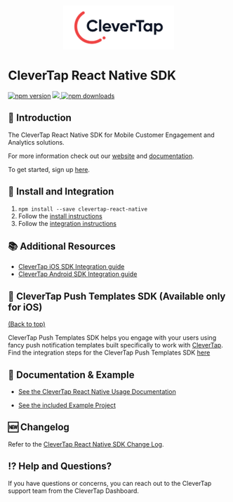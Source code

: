 <p align="center">
 <img src="https://github.com/CleverTap/clevertap-ios-sdk/blob/master/docs/images/clevertap-logo.png" width = "50%"/>
</p>

# CleverTap React Native SDK
[![npm version](https://badge.fury.io/js/clevertap-react-native.svg)](https://badge.fury.io/js/clevertap-react-native)
<a href="https://github.com/CleverTap/clevertap-react-native/releases">
    <img src="https://img.shields.io/github/release/CleverTap/clevertap-react-native.svg" />
</a>
[![npm downloads](https://img.shields.io/npm/dm/clevertap-react-native.svg)](https://www.npmjs.com/package/clevertap-react-native)

## 👋 Introduction
The CleverTap React Native SDK for Mobile Customer Engagement and Analytics solutions.

For more information check out our [website](https://clevertap.com/ "CleverTap")  and  [documentation](https://developer.clevertap.com/docs/ "CleverTap Technical Documentation").

To get started, sign up [here](https://clevertap.com/live-product-demo/).

## 🚀 Install and Integration
1. `npm install --save clevertap-react-native`
2. Follow the [install instructions](./docs/install.md)
3. Follow the [integration instructions](./docs/integration.md)

## 📚 Additional Resources
- [CleverTap iOS SDK Integration guide](https://support.clevertap.com/docs/ios/getting-started.html)
- [CleverTap Android SDK Integration guide](https://support.clevertap.com/docs/android/getting-started.html)

## 📲 CleverTap Push Templates SDK (Available only for iOS)
[(Back to top)](#-table-of-contents)

CleverTap Push Templates SDK helps you engage with your users using fancy push notification templates built specifically to work with [CleverTap](https://github.com/CleverTap/CTNotificationContent).
Find the integration steps for the CleverTap Push Templates SDK [here](https://github.com/CleverTap/clevertap-react-native/blob/task/SDK-2395-RN-pushtemplates-support/docs/iospushtemplates.md)

## 📑 Documentation & Example

- [See the CleverTap React Native Usage Documentation](/docs/usage.md)

- [See the included Example Project](/Example/)


## 🆕 Changelog

Refer to the [CleverTap React Native SDK Change Log](/CHANGELOG.md).

## ⁉️ Help and Questions?

 If you have questions or concerns, you can reach out to the CleverTap support team from the CleverTap Dashboard.
